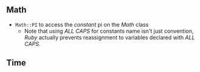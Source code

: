 ## Math
- `Math::PI` to access the *constant* pi on the *Math* class
	- Note that using *ALL CAPS* for constants name isn't just convention, *Ruby* actually prevents reassignment to variables declared with *ALL CAPS*.
## Time
